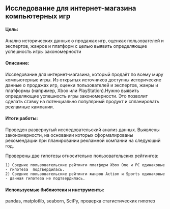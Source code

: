 ## Исследование для интернет-магазина компьютерных игр

#### Цель:
Анализ исторических данных о продажах игр, оценках пользователей и экспертов, жанров и платформ с целью выявить определяющие успешность игры закономерности

#### Описание:
Исследование для интернет-магазина, который продаёт по всему миру компьютерные игры. Из открытых источников доступны исторические данные о продажах игр, оценки пользователей и экспертов, жанры и платформы (например, Xbox или PlayStation).Нужно выявить определяющие успешность игры закономерности. Это позволит сделать ставку на потенциально популярный продукт и спланировать рекламные кампании.

#### Итоги работы:
Проведен развернутый исследовательский анализ данных. Выявлены закономерности, на основании которых сформалированы рекомендации при планировании рекламной компании на следующий год.

Проверены две гипотезы относительно пользовательских рейтингов:

    1) Средние пользовательские рейтинги платформ Xbox One и PC одинаковые - гипотеза  подтвердилась.
    2) Средние пользовательские рейтинги жанров Action и Sports одинаковые - данная гипотеза не подтвердилась.

#### Используемые библиотеки и инструменты:
pandas, matplotlib, seaborn, SciPy, проверка статистических гипотез
